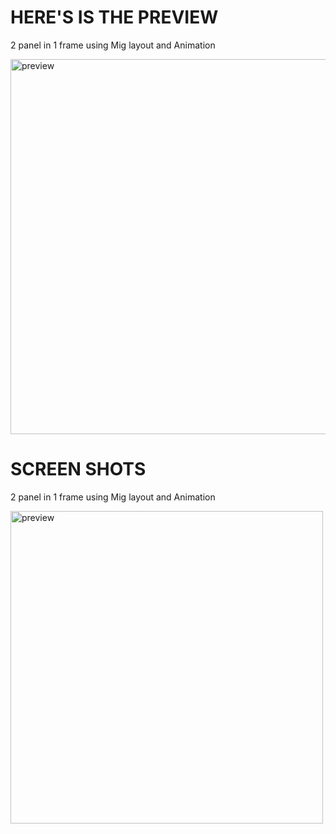 
<h1>HERE'S IS THE PREVIEW</h1>
<p>2 panel in 1 frame using Mig layout and Animation</p>
<img src="https://github.com/MotiFdev/Java-Design/blob/main/ezgif.com-crop.gif" alt="preview" width="600">
<h1>SCREEN SHOTS</h1>
<p>2 panel in 1 frame using Mig layout and Animation</p>
<img src="https://github.com/MotiFdev/Java-Design/blob/main/PICTURE.PNG" alt="preview" width="500">
